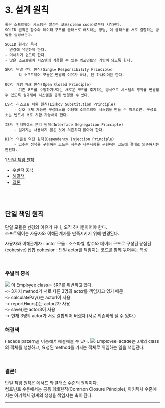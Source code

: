 # 3. 설계 원칙

```
좋은 소프트웨어 시스템은 깔끔한 코드(clean code)로부터 시작한다.
SOLID 원칙은 함수와 데이터 구조를 클래스로 배치하는 방법, 이 클래스를 서로 결합하는 방법을 설명해준다.

SOLID 원칙의 목적
- 변경에 유연하게 한다.
- 이해하기 쉽도록 한다.
- 많은 소프트웨어 시스템에 사용될 수 있는 컴포넌트의 기반이 되도록 한다.

SRP: 단일 책임 원칙(Single Responsibility Principle)
    - 각 소프트웨어 모듈은 변경의 이유가 하나, 단 하나여야만 한다.

OCP: 개방 폐쇄 원칙(Open Closed Principle)
    - 기존 코드를 수정하기보다는 새로운 코드를 추가하는 방식으로 시스템의 행위를 변경할 수 있도록 설계해야 시스템을 쉽게 변경할 수 있다.

LSP: 리스코프 치환 원칙(Liskov Substitution Principle)
    - 상호 대체 가능한 구성요소를 이용해 소프트웨어 시스템을 만들 수 있으려면, 구성요소는 반드시 서로 치환 가능해야 한다.

ISP: 인터페이스 분리 원칙(Interface Segregation Principle)
    - 설계자는 사용하지 않은 것에 의존하지 않아야 한다.

DIP: 의존성 역전 원칙(Dependency Injection Principle)
    - 고수준 정책을 구현하는 코드는 저수준 세부사항을 구현하는 코드에 절대로 의존해서는 안된다.

```

1.[단일 책임 원칙](#단일-책임-원칙)
- [우발적 중복](#우발적-중복)
- [해결책](#해결책)
- [결론](#결론1)

<br>
<br>

## 단일 책임 원칙
단일 모듈은 변경의 이유가 하나, 오직 하나뿐이어야 한다.<br>
소프트웨어는 사용자와 이해관계자를 만족시키기 위해 변경된다.

사용자와 이해관계자 : actor
모듈 : 소스파일, 함수와 데이터 구조로 구성된 응집된(cohesive) 집합
cohesion : 단일 actor를 책임지는 코드를 함께 묶어주는 특성

<br>

### 우발적 중복
![](https://images.velog.io/images/kjha2142/post/ccd2a0fa-635d-49bf-89ed-2f5abb072a09/image.png)
이 Employee class는 SRP를 위반하고 있다.<br>
-> 3가지 method가 서로 다른 3명의 actor를 책임지고 있기 때문<br>
-> calculatePay()는 actor1이 사용<br>
-> reportHours()는 actor2가 사용<br>
-> save()는 actor3이 사용<br>
-> 현재 3명의 actor가 서로 결합되어 버렸다.(서로 의존하게 될 수 있다.)

### 해결책
Facade pattern을 이용해서 해결해볼 수 있다.
![](https://images.velog.io/images/kjha2142/post/42ef8c38-707f-4d6b-905b-cb4e1af61105/image.png)
EmployeeFacade는 3개의 class의 객체를 생성하고, 요청된 method를 가지는 객체로 위임하는 일을 책임진다.

<br>

### 결론1
단일 책임 원칙은 메서드 와 클래스 수준의 원칙이다.<br>
컴포넌트 수준에서는 공통 폐쇄원칙(Common Closure Principle), 아키텍처 수준에서는 아키텍처 경계의 생성을 책임지는 축이 된다.
 

---

<br>
<br>